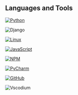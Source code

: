 ## Languages and Tools
<!-- [FLUTTER](https://img.shields.io/badge/-Flutter-grey?style=for-the-badge&logo=flutter) -->
[![Python](https://img.shields.io/badge/-Python-090909??style=for-the-badge&logo=python)](https://www.python.org/) 

![Django](https://img.shields.io/badge/-Django-0aad48?style=for-the-badge&logo=Django)

[![Linux](https://img.shields.io/badge/-Linux-090909??style=for-the-badge&logo=linux)](https://ru.wikipedia.org/wiki/Linux)

[![JavaScript](https://img.shields.io/badge/-JavaScript-090909??style=for-the-badge&logo=javascript)](https://ru.wikipedia.org/wiki/JavaScript)

[![NPM](https://img.shields.io/badge/-NPM-090909??style=for-the-badge&logo=nodedotjs)](https://www.npmjs.com/)

[![PyCharm](https://img.shields.io/badge/-PyCharm-090909??style=for-the-badge&logo=pycharm)](https://www.jetbrains.com/ru-ru/pycharm/)

[![GitHub](https://img.shields.io/badge/-GitHub-090909?style=for-the-badge&logo=github)](https://github.com/ShairbekovBakyt)

![Vscodium](https://img.shields.io/badge/-VScodium-090909?style=for-the-badge&logo=VisualStudio)

